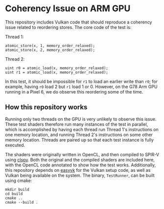 # Coherency Issue on ARM GPU

This repository includes Vulkan code that should reproduce a coherency issue related to reordering stores. The core code of the test is:

Thread 1:
```
atomic_store(x, 1, memory_order_relaxed);
atomic_store(x, 2, memory_order_relaxed);
```

Thread 2:
```
uint r0 = atomic_load(x, memory_order_relaxed);
uint r1 = atomic_load(x, memory_order_relaxed);
```

In this test, it should be impossible for `r1` to load an earlier write than `r0`; for example, having `r0` load 2 but `r1` load 1 or 0. However, on the G78 Arm GPU running in a Pixel 6, we do observe this reordering some of the time.

## How this repository works
Running only two threads on the GPU is very unlikely to observe this issue. These test shaders therefore run many instances of the test in parallel, which is accomplished by having each thread run Thread 1's instructions on one memory location, and running Thread 2's instructions on some other memory location. Threads are paired up so that each test instance is fully executed.

The shaders were originally written in OpenCL, and then compiled to SPIR-V using [clspv](https://github.com/google/clspv). Both the original and the compiled shaders are included here, with the OpenCL code annotated to show how the test works. Additionally, this repository depends on [easyvk](https://github.com/reeselevine/easyvk) for the Vulkan setup code, as well as Vulkan being available on the system. The binary, `TestRunner`, can be built using cmake:

```
mkdir build
cd build
cmake ..
cmake --build .
```
